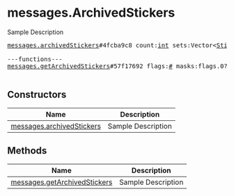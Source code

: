 # messages.ArchivedStickers

Sample Description

<pre>
<a href="../constructor/messages.archivedStickers">messages.archivedStickers</a>#4fcba9c8 count:<a href="../type/int.md">int</a> sets:Vector&lt;<a href="../type/StickerSetCovered.md">StickerSetCovered</a>&gt; = <a href="../type/messages.ArchivedStickers.md">messages.ArchivedStickers</a>;

---functions---
<a href="../method/messages.getArchivedStickers">messages.getArchivedStickers</a>#57f17692 flags:<a href="../type/#.md">#</a> masks:flags.0?<a href="../type/true.md">true</a> offset_id:<a href="../type/long.md">long</a> limit:<a href="../type/int.md">int</a> = <a href="../type/messages.ArchivedStickers.md">messages.ArchivedStickers</a>;

</pre>

## Constructors

| Name | Description |
|------|-------------|
| [messages.archivedStickers](../constructor/messages.archivedStickers.md) | Sample Description |

## Methods

| Name | Description |
|------|-------------|
| [messages.getArchivedStickers](../method/messages.getArchivedStickers.md) | Sample Description |
